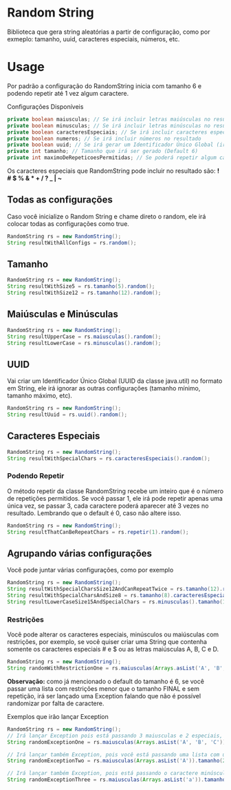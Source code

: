 # Random String
Biblioteca que gera string aleatórias a partir de configuração, como por exmeplo: tamanho, uuid, caracteres especiais, números, etc.


# Usage
Por padrão a configuração do RandomString inicia com tamanho 6 e podendo repetir até 1 vez algum caractere.

Configurações Disponíveis
```java
private boolean maiusculas; // Se irá incluir letras maiúsculas no resultado
private boolean minusculas; // Se irá incluir letras minúsculas no resultado
private boolean caracteresEspeciais; // Se irá incluir caracteres especiais no resultado
private boolean numeros; // Se irá incluir números no resultado
private boolean uuid; // Se irá gerar um Identificador Único Global (irá ignorar as outras configurações)
private int tamanho; // Tamanho que irá ser gerado (Default 6)
private int maximoDeRepeticoesPermitidas; // Se poderá repetir algum caractere (Default 0).
```

Os caracteres especiais que RandomString pode incluir no resultado são: <b> ! # $ % & * + / ? _ | ~ </b>

## Todas as configurações
Caso você inicialize o Random String e chame direto o random, ele irá colocar todas as configurações como true.
```java
RandomString rs = new RandomString();
String resultWithAllConfigs = rs.random();
```

## Tamanho
```java
RandomString rs = new RandomString();
String resultWithSize5 = rs.tamanho(5).random();
String resultWithSize12 = rs.tamanho(12).random();
```

## Maiúsculas e Minúsculas
```java
RandomString rs = new RandomString();
String resultUpperCase = rs.maiusculas().random();
String resultLowerCase = rs.minusculas().random();
```

## UUID
Vai criar um Identificador Único Global (UUID da classe java.util) no formato em String, ele irá ignorar as outras configurações (tamanho mínimo, tamanho máximo, etc).
```java
RandomString rs = new RandomString();
String resultUuid = rs.uuid().random();
```

## Caracteres Especiais
```java
RandomString rs = new RandomString();
String resultWithSpecialChars = rs.caracteresEspeciais().random();
```

### Podendo Repetir
O método repetir da classe RandomString recebe um inteiro que é o número de repetições permitidos. Se você passar 1, ele irá pode repetir apenas uma única vez, se passar 3, cada caractere poderá aparecer até 3 vezes no resultado. Lembrando que o default é 0, caso não altere isso.
```java
RandomString rs = new RandomString();
String resultThatCanBeRepeatChars = rs.repetir(1).random();
```

## Agrupando várias configurações
Você pode juntar várias configurações, como por exemplo
```java
RandomString rs = new RandomString();
String resultWithSpecialCharsSize12AndCanRepeatTwice = rs.tamanho(12).repetir(2).caracteresEspeciais().random();
String resultWithSpecialCharsAndSize8 = rs.tamanho(8).caracteresEspeciais().random();
String resultLowerCaseSize15AndSpecialChars = rs.minusculas().tamanho(15).caracteresEspeciais().random();
```

### Restrições
Você pode alterar os caracteres especiais, minúsculos ou maiúsculas com restrições, por exemplo, se você quiser criar uma String que contenha somente os caracteres especiais # e $ ou as letras maiúsculas A, B, C e D.
```java
RandomString rs = new RandomString();
String randomWithRestrictionOne = rs.maiusculas(Arrays.asList('A', 'B', 'C', 'D')).caracteresEspeciais(Arrays.asList('#', '$')).repetir(2).random();
```

<b> Observação:</b> como já mencionado o default do tamanho é 6, se você passar uma lista com restrições menor que o tamanho FINAL e sem repetição, irá ser lançado uma Exception falando que não é possível randomizar por falta de caractere.

Exemplos que irão lançar Exception
```java
RandomString rs = new RandomString();
// Irá lançar Exception pois está passando 3 maiusculas e 2 especiais, totalizando 5, mas por o default é tamanho 6, logo não será possível randomizar.
String randomExceptionOne = rs.maiusculas(Arrays.asList('A', 'B', 'C')).caracteresEspeciais(Arrays.asList('#', '$')).random();

// Irá lançar também Exception, pois você está passando uma lista com um único caractere e o tamanho 2.
String randomExceptionTwo = rs.maiusculas(Arrays.asList('A')).tamanho(2).random();

// Irá lançar também Exception, pois está passando o caractere minúsculo 'a' como parâmetro de restrição para maiusculas, irá lançar que é um Caractere Inválido.
String randomExceptionThree = rs.maiusculas(Arrays.asList('a')).tamanho(1).random();
```

